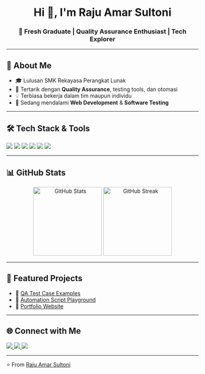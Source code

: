 <h1 align="center">Hi 👋, I'm Raju Amar Sultoni</h1>
<h3 align="center">🌱 Fresh Graduate | Quality Assurance Enthusiast | Tech Explorer</h3>

---

## 🚀 About Me
- 🎓 Lulusan SMK Rekayasa Perangkat Lunak  
- 🔎 Tertarik dengan **Quality Assurance**, testing tools, dan otomasi  
- 💡 Terbiasa bekerja dalam tim maupun individu  
- 📖 Sedang mendalami **Web Development** & **Software Testing**

---

## 🛠️ Tech Stack & Tools
<p align="left">
  <img src="https://img.shields.io/badge/JavaScript-323330?style=for-the-badge&logo=javascript&logoColor=F7DF1E" />
  <img src="https://img.shields.io/badge/HTML5-E34F26?style=for-the-badge&logo=html5&logoColor=white" />
  <img src="https://img.shields.io/badge/CSS3-1572B6?style=for-the-badge&logo=css3&logoColor=white" />
  <img src="https://img.shields.io/badge/Bootstrap-563D7C?style=for-the-badge&logo=bootstrap&logoColor=white" />
  <img src="https://img.shields.io/badge/Git-F05032?style=for-the-badge&logo=git&logoColor=white" />
  <img src="https://img.shields.io/badge/Postman-FF6C37?style=for-the-badge&logo=postman&logoColor=white" />
</p>

---

## 📊 GitHub Stats
<p align="center">
  <img src="https://github-readme-stats.vercel.app/api?username=USERNAME_KAMU&show_icons=true&theme=radical" alt="GitHub Stats" height="180"/>
  <img src="https://github-readme-streak-stats.herokuapp.com/?user=USERNAME_KAMU&theme=radical" alt="GitHub Streak" height="180"/>
</p>

---

## 📌 Featured Projects
- 🔗 [QA Test Case Examples](#)  
- 🔗 [Automation Script Playground](#)  
- 🔗 [Portfolio Website](#)  

---

## 🌐 Connect with Me
<p align="left">
  <a href="mailto:rajuamar@email.com">
    <img src="https://img.shields.io/badge/Email-D14836?style=for-the-badge&logo=gmail&logoColor=white" />
  </a>
  <a href="https://linkedin.com/in/USERNAME" target="_blank">
    <img src="https://img.shields.io/badge/LinkedIn-0A66C2?style=for-the-badge&logo=linkedin&logoColor=white" />
  </a>
  <a href="https://github.com/USERNAME" target="_blank">
    <img src="https://img.shields.io/badge/GitHub-100000?style=for-the-badge&logo=github&logoColor=white" />
  </a>
</p>

---

⭐️ From [Raju Amar Sultoni](https://github.com/USERNAME)
